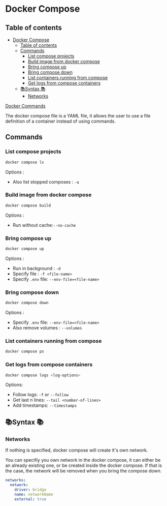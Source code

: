# Docker Compose

## Table of contents

- [Docker Compose](#docker-compose)
  - [Table of contents](#table-of-contents)
  - [Commands](#commands)
    - [List compose projects](#list-compose-projects)
    - [Build image from docker compose](#build-image-from-docker-compose)
    - [Bring compose up](#bring-compose-up)
    - [Bring compose down](#bring-compose-down)
    - [List containers running from compose](#list-containers-running-from-compose)
    - [Get logs from compose containers](#get-logs-from-compose-containers)
  - [📚Syntax 📚](#syntax-)
    - [Networks](#networks)

[Docker Commands](Docker_Commands.md#docker-commands)

The docker compose file is a YAML file, it allows the user to use a file definition of a container instead of using commands.

## Commands

### List compose projects

```bash
docker compose ls
```

Options :

- Also list stopped composes : ``-a``

### Build image from docker compose

```bash
docker compose build
```

Options :

- Run without cache:`--no-cache`

### Bring compose up

```bash
docker compose up
```

Options :

- Run in background : ``-d``
- Specify file : ``-f <file-name>``
- Specify `.env` file: `--env-file=<file-name>`

### Bring compose down

```bash
docker compose down
```

Options :

- Specify `.env` file: `--env-file=<file-name>`
- Also remove volumes : ``--volumes``

### List containers running from compose

```bash
docker compose ps
```

### Get logs from compose containers

```bash
docker compose logs <log-options>
```

Options:

- Follow logs: `-f` or `--follow`
- Get last n lines: `--tail <number-of-lines>`
- Add timestamps: `--timestamps`
## 📚Syntax 📚

### Networks

If nothing is specified, docker compose will create it's own network.

You can specifiy you own network in the docker compose, it can either be an already existing one, or be created inside the docker compose.
If that is the case, the network will be removed when you bring the compose down.

```yaml
networks:
  network:
    driver: bridge
    name: networkName
    external: true
```
